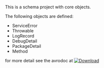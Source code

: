 This is a schema project with core objects.

The following objects are defined:

 * ServiceError
 * Throwable
 * LogRecord
 * DebugDetail
 * PackageDetail
 * Method
 
 for more detail see the avrodoc at [ ![Download](https://api.bintray.com/packages/zolyfarkas/core/core-schema/images/download.svg) ](https://bintray.com/zolyfarkas/core/core-schema/_latestVersion)
 
